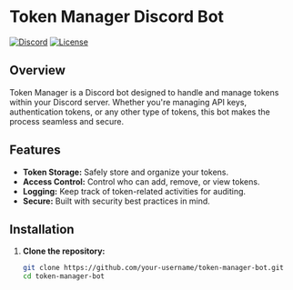 # Token Manager Discord Bot

[![Discord](https://img.shields.io/discord/your-discord-server-id)](https://discord.gg/your-invite-link)
[![License](https://img.shields.io/badge/license-MIT-blue.svg)](https://opensource.org/licenses/MIT)

## Overview

Token Manager is a Discord bot designed to handle and manage tokens within your Discord server. Whether you're managing API keys, authentication tokens, or any other type of tokens, this bot makes the process seamless and secure.

## Features

- **Token Storage:** Safely store and organize your tokens.
- **Access Control:** Control who can add, remove, or view tokens.
- **Logging:** Keep track of token-related activities for auditing.
- **Secure:** Built with security best practices in mind.

## Installation

1. **Clone the repository:**

   ```bash
   git clone https://github.com/your-username/token-manager-bot.git
   cd token-manager-bot
